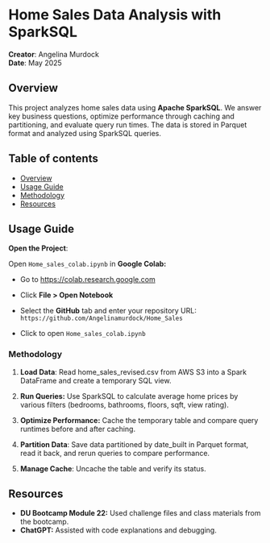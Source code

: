 # Home Sales Data Analysis with SparkSQL
**Creator**: Angelina Murdock  
**Date**: May 2025

## Overview 
This project analyzes home sales data using **Apache SparkSQL**. We answer key business questions, optimize performance through caching and partitioning, and evaluate query run times. The data is stored in Parquet format and analyzed using SparkSQL queries.

## Table of contents
- [Overview](#overview)
- [Usage Guide](#usage-guide)
- [Methodology](#methodology)
- [Resources](#resources)

## Usage Guide
**Open the Project**:

Open `Home_sales_colab.ipynb` in **Google Colab:**

- Go to https://colab.research.google.com

- Click **File > Open Notebook**

- Select the **GitHub** tab and enter your repository URL:
    `https://github.com/Angelinamurdock/Home_Sales`

- Click to open `Home_sales_colab.ipynb`

### Methodology 
1. **Load Data**: Read home_sales_revised.csv from AWS S3 into a Spark DataFrame and create a temporary SQL view.

2. **Run Queries:** Use SparkSQL to calculate average home prices by various filters (bedrooms, bathrooms, floors, sqft, view rating).

3. **Optimize Performance:** Cache the temporary table and compare query runtimes before and after caching.

4. **Partition Data**: Save data partitioned by date_built in Parquet format, read it back, and rerun queries to compare performance.

5. **Manage Cache**: Uncache the table and verify its status.

## Resources
- **DU Bootcamp Module 22:** Used challenge files and class materials from the bootcamp.
- **ChatGPT:** Assisted with code explanations and debugging.